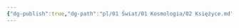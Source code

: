 ```yaml
---
{"dg-publish":true,"dg-path":"pl/01 Świat/01 Kosmologia/02 Księżyce.md","permalink":"/pl/01-swiat/01-kosmologia/02-ksiezyce/","created":"2025-02-26T17:09:43.497+01:00","updated":"2025-02-26T17:09:45.526+01:00"}
---
```


